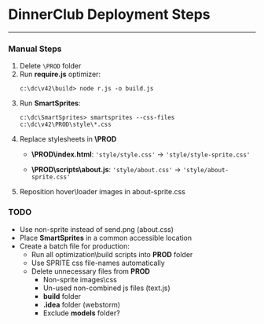 # DinnerClub Deployment Steps
-----------------------------

### Manual Steps

1. Delete `\PROD` folder
2. Run **require.js** optimizer:
    ```
    c:\dc\v42\build> node r.js -o build.js
    ```
3. Run **SmartSprites**:
    ```
    c:\dc\SmartSprites> smartsprites --css-files c:\dc\v42\PROD\style\*.css
    ```
4. Replace stylesheets in **\PROD**
    - **\PROD\index.html**:
      `'style/style.css'` -> `'style/style-sprite.css'`

    - **\PROD\scripts\about.js**:
      `'style/about.css'` -> `'style/about-sprite.css'`
5. Reposition hover\loader images in about-sprite.css


### TODO

- Use non-sprite instead of send.png (about.css)
- Place **SmartSprites** in a common accessible location
- Create a batch file for production:
    - Run all optimization\build scripts into **PROD** folder
    - Use SPRITE css file-names automatically
    - Delete unnecessary files from **PROD**
        - Non-sprite images\css
        - Un-used non-combined js files (text.js)
        - **build** folder
        - **.idea** folder (webstorm)
        - Exclude **models** folder?